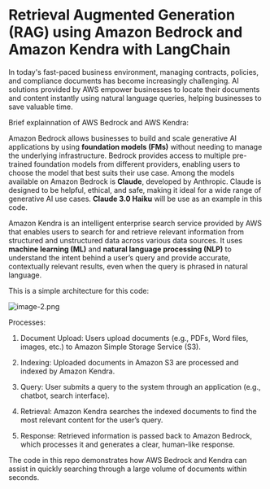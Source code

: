 # **Retrieval Augmented Generation (RAG) using Amazon Bedrock and Amazon Kendra with LangChain**

In today's fast-paced business environment, managing contracts, policies, and compliance documents has become increasingly challenging. AI solutions provided by AWS empower businesses to locate their documents and content instantly using natural language queries, helping businesses to save valuable time.

Brief explainnation of AWS Bedrock and AWS Kendra:

Amazon Bedrock allows businesses to build and scale generative AI applications by using **foundation models (FMs)** without needing to manage the underlying infrastructure. Bedrock provides access to multiple pre-trained foundation models from different providers, enabling users to choose the model that best suits their use case. Among the models available on Amazon Bedrock is **Claude**, developed by Anthropic. Claude is designed to be helpful, ethical, and safe, making it ideal for a wide range of generative AI use cases. **Claude 3.0 Haiku** will be use as an example in this code.

Amazon Kendra is an intelligent enterprise search service provided by AWS that enables users to search for and retrieve relevant information from structured and unstructured data across various data sources. It uses **machine learning (ML)** and **natural language processing (NLP)** to understand the intent behind a user’s query and provide accurate, contextually relevant results, even when the query is phrased in natural language.

This is a simple architecture for this code:

![image-2.png](attachment:image-2.png)

Processes:
1. Document Upload: Users upload documents (e.g., PDFs, Word files, images, etc.) to Amazon Simple Storage Service (S3).

2. Indexing: Uploaded documents in Amazon S3 are processed and indexed by Amazon Kendra.

3. Query: User submits a query to the system through an application (e.g., chatbot, search interface).

4. Retrieval: Amazon Kendra searches the indexed documents to find the most relevant content for the user’s query.

5. Response: Retrieved information is passed back to Amazon Bedrock, which processes it and generates a clear, human-like response.

The code in this repo demonstrates how AWS Bedrock and Kendra can assist in quickly searching through a large volume of documents within seconds.
